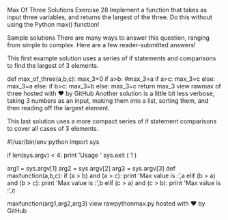 Max Of Three Solutions 
Exercise 28
Implement a function that takes as input three variables, and returns the largest of the three. Do this without using the Python max() function!

Sample solutions
There are many ways to answer this question, ranging from simple to complex. Here are a few reader-submitted answers!

This first example solution uses a series of if statements and comparisons to find the largest of 3 elements.

def max_of_three(a,b,c):
     max_3=0
     if a>b:
         #max_3=a
         if a>c:
             max_3=c
         else:
             max_3=a
     else:
          if b>c:
             max_3=b
          else:
             max_3=c
     return max_3
view rawmax of three hosted with ❤ by GitHub
Another solution is a little bit less verbose, taking 3 numbers as an input, making them into a list, sorting them, and then reading off the largest element.

This last solution uses a more compact series of if statement comparisons to cover all cases of 3 elements.

#!/usr/bin/env python
import sys

if len(sys.argv) < 4:
    print 'Usage <value1> <value2> <value3>'
    sys.exit ( 1 )
    
arg1 = sys.argv[1]
arg2 = sys.argv[2]
arg3 = sys.argv[3]
def maxfunction(a,b,c):
	if (a > b) and (a > c):
	    print 'Max value is :',a
        elif (b > a) and (b > c):
            print 'Max value is :',b
        elif (c > a) and (c > b):
            print 'Max value is :',c
            
maxfunction(arg1,arg2,arg3)
view rawpythonmax.py hosted with ❤ by GitHub